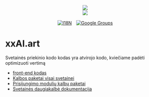 <p align="center"><a href="https://xxai.art"><img src="https://cdn.jsdelivr.net/gh/xxai-art/doc/logo.svg"/></a><br/><a href="https://xxai.art"><img src="https://cdn.jsdelivr.net/gh/xxai-art/doc/xxai.svg"/></a></p><p align="center"><a href="https://github.com/xxai-art/doc#readme"><img alt="I18N" src="https://cdn.jsdelivr.net/gh/wactax/img/t.svg"/></a>　<a href="https://groups.google.com/u/0/g/xxai-art"><img alt="Google Groups" src="https://cdn.jsdelivr.net/gh/wactax/img/g-groups.svg"/></a></p>

# xxAI.art

Svetainės priekinio kodo kodas yra atvirojo kodo, kviečiame padėti optimizuoti vertimą

* [front-end kodas](https://github.com/xxai-art/web)
* [Kalbos paketai visai svetainei](https://github.com/xxai-art/web/tree/main/i18n)
* [Prisijungimo modulių kalbų paketai](https://github.com/wacpkg/user/tree/main/ui.i18n)
* [Svetainės daugiakalbė dokumentacija](https://github.com/xxai-doc)
